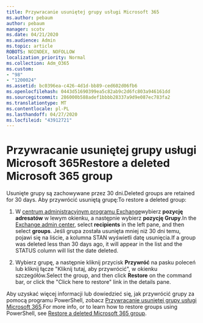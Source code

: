 ```yaml
---
title: Przywracanie usuniętej grupy usługi Microsoft 365
ms.author: pebaum
author: pebaum
manager: scotv
ms.date: 04/21/2020
ms.audience: Admin
ms.topic: article
ROBOTS: NOINDEX, NOFOLLOW
localization_priority: Normal
ms.collection: Adm_O365
ms.custom:
- "98"
- "1200024"
ms.assetid: bc0396ea-c426-4d1d-bb89-ced602d06fb6
ms.openlocfilehash: 0443d51690399ea5c82ab9c2d6fc803a946161dd
ms.sourcegitcommit: 286000b588adef1bbbb28337a9d9e087ec783fa2
ms.translationtype: MT
ms.contentlocale: pl-PL
ms.lasthandoff: 04/27/2020
ms.locfileid: "43912721"
---
```

# <a name="restore-a-deleted-microsoft-365-group"></a><span data-ttu-id="7562d-102">Przywracanie usuniętej grupy usługi Microsoft 365</span><span class="sxs-lookup"><span data-stu-id="7562d-102">Restore a deleted Microsoft 365 group</span></span>

<span data-ttu-id="7562d-103">Usunięte grupy są zachowywane przez 30 dni.</span><span class="sxs-lookup"><span data-stu-id="7562d-103">Deleted groups are retained for 30 days.</span></span> <span data-ttu-id="7562d-104">Aby przywrócić usuniętą grupę:</span><span class="sxs-lookup"><span data-stu-id="7562d-104">To restore a deleted group:</span></span>
  
1. <span data-ttu-id="7562d-105">W [centrum administracyjnym programu Exchange](https://outlook.office365.com/ecp/)wybierz **pozycję adresatów** w lewym okienku, a następnie wybierz **pozycję Grupy**.</span><span class="sxs-lookup"><span data-stu-id="7562d-105">In the [Exchange admin center](https://outlook.office365.com/ecp/), select **recipients** in the left pane, and then select **groups**.</span></span> <span data-ttu-id="7562d-106">Jeśli grupa została usunięta mniej niż 30 dni temu, pojawi się na liście, a kolumna STAN wyświetli datę usunięcia.</span><span class="sxs-lookup"><span data-stu-id="7562d-106">If a group was deleted less than 30 days ago, it will appear in the list and the STATUS column will list the date deleted.</span></span>

2. <span data-ttu-id="7562d-107">Wybierz grupę, a następnie kliknij przycisk **Przywróć** na pasku poleceń lub kliknij łącze "Kliknij tutaj, aby przywrócić", w okienku szczegółów.</span><span class="sxs-lookup"><span data-stu-id="7562d-107">Select the group, and then click **Restore** on the command bar, or click the "Click here to restore" link in the details pane.</span></span>

<span data-ttu-id="7562d-108">Aby uzyskać więcej informacji lub dowiedzieć się, jak przywrócić grupy za pomocą programu PowerShell, zobacz [Przywracanie usuniętej grupy usługi Microsoft 365](https://go.microsoft.com/fwlink/?linkid=867802).</span><span class="sxs-lookup"><span data-stu-id="7562d-108">For more info, or to learn how to restore groups using PowerShell, see [Restore a deleted Microsoft 365 group](https://go.microsoft.com/fwlink/?linkid=867802).</span></span>
  
